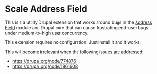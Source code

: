 Scale Address Field
=======================

This is a a utility Drupal extension that works around bugs in the 
[Address Field][] module and Drupal core that can cause frustrating
end-user bugs under medium-to-high user concurrency.

This extension requires no configuration. Just install it and it works.

This will become irrelevant when the following issues are addressed:

* <https://drupal.org/node/774876>
* <https://drupal.org/node/1861608>

[address field]: https://drupal.org/project/addressfield
